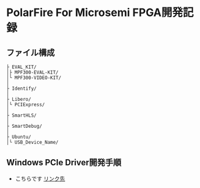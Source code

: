 # PolarFire For Microsemi FPGA開発記録

## ファイル構成
```
├ EVAL_KIT/ 
│├ MPF300-EVAL-KIT/
│└ MPF300-VIDEO-KIT/
│
├ Identify/
│
├ Libero/
│└ PCIExpress/
│
├ SmartHLS/
│
├ SmartDebug/
│
├ Ubuntu/
│└ USB_Device_Name/
```


## Windows PCIe Driver開発手順
* こちらです [リンク先](https://github.com/morishin8838/PolarFire/tree/main/PCIExpress)
    

